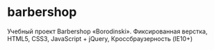 # barbershop
Учебный проект Barbershop «Borodinski».
Фиксированная верстка, HTML5, CSS3, JavaScript + jQuery, Кроссбраузерность (IE10+)
